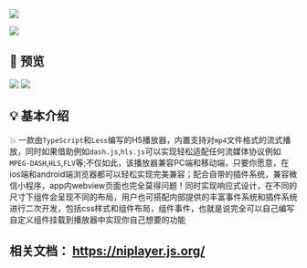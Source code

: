 <p><img src="https://user-images.githubusercontent.com/69229785/218659902-9f5f15b7-59ba-4920-92a6-e8f7da0e9589.png" /><p/>
<img src="https://img.shields.io/badge/NiPlayer-1.4.3-red"/>

## :bell: 预览

<img src="https://user-images.githubusercontent.com/69229785/218453758-a594b343-00b3-4480-9b81-39e4993eea35.png">
<img src="https://user-images.githubusercontent.com/69229785/218454710-15d92548-3188-4aa7-b1c9-63a52e0b916a.png">

## :bulb: 基本介绍
:boom: 一款由```TypeScript```和```Less```编写的H5播放器，内置支持对```mp4```文件格式的流式播放，同时如果借助例如```dash.js```,```hls.js```可以实现轻松适配任何流媒体协议例如```MPEG-DASH```,```HLS```,```FLV```等;不仅如此，该播放器兼容PC端和移动端，只要你愿意，在ios端和android端浏览器都可以轻松实现完美兼容；配合自带的插件系统，兼容微信小程序，app内webview页面也完全莫得问题！同时实现响应式设计，在不同的尺寸下组件会呈现不同的布局，用户也可搭配内部提供的丰富事件系统和插件系统进行二次开发，包括css样式和组件布局，组件事件，也就是说完全可以自己编写自定义组件挂载到播放器中实现你自己想要的功能
## 相关文档： https://niplayer.js.org/
